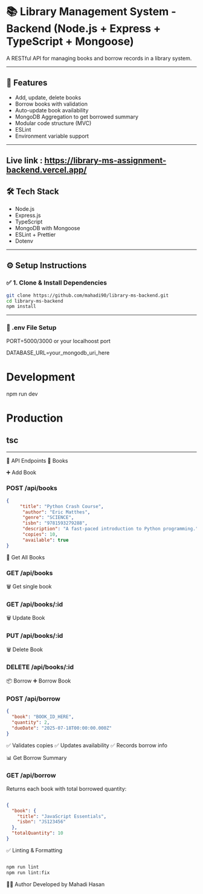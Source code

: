 # 📚 Library Management System - Backend (Node.js + Express + TypeScript + Mongoose)

A RESTful API for managing books and borrow records in a library system.

---

## 🚀 Features

- Add, update, delete books
- Borrow books with validation
- Auto-update book availability
- MongoDB Aggregation to get borrowed summary
- Modular code structure (MVC)
- ESLint
- Environment variable support

---

## Live link : https://library-ms-assignment-backend.vercel.app/

## 🛠️ Tech Stack

- Node.js
- Express.js
- TypeScript
- MongoDB with Mongoose
- ESLint + Prettier
- Dotenv


---

## ⚙️ Setup Instructions

### ✅ 1. Clone & Install Dependencies

```bash
git clone https://github.com/mahadi90/library-ms-backend.git
cd library-ms-backend
npm install
```
---
### 📄 .env File Setup
PORT=5000/3000 or your localhoost port

DATABASE_URL=your_mongodb_uri_here

# Development
npm run dev

# Production
## tsc

---
🧪 API Endpoints
📘 Books

➕ Add Book
### POST /api/books

```json
{
     "title": "Python Crash Course",
      "author": "Eric Matthes",
      "genre": "SCIENCE",
      "isbn": "9781593279288",
      "description": "A fast-paced introduction to Python programming.",
      "copies": 10,
      "available": true
}
```

🧾 Get All Books
### GET /api/books

🗑 Get single book
### GET /api/books/:id

🗑 Update Book
### PUT /api/books/:id

🗑 Delete Book
### DELETE /api/books/:id

📦 Borrow
➕ Borrow Book
### POST /api/borrow

```json
{
  "book": "BOOK_ID_HERE",
  "quantity": 2,
  "dueDate": "2025-07-18T00:00:00.000Z"
}
```
✅ Validates copies
✅ Updates availability
✅ Records borrow info

📊 Get Borrow Summary
### GET /api/borrow

Returns each book with total borrowed quantity:

```json

{
  "book": {
    "title": "JavaScript Essentials",
    "isbn": "JS123456"
  },
  "totalQuantity": 10
}
```
✅ Linting & Formatting

```bash

npm run lint
npm run lint:fix
```

🧑‍💻 Author
Developed by Mahadi Hasan
